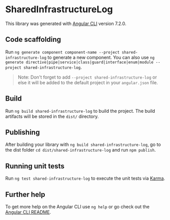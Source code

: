 # SharedInfrastructureLog

This library was generated with [Angular CLI](https://github.com/angular/angular-cli) version 7.2.0.

## Code scaffolding

Run `ng generate component component-name --project shared-infrastructure-log` to generate a new component. You can also use `ng generate directive|pipe|service|class|guard|interface|enum|module --project shared-infrastructure-log`.

> Note: Don't forget to add `--project shared-infrastructure-log` or else it will be added to the default project in your `angular.json` file.

## Build

Run `ng build shared-infrastructure-log` to build the project. The build artifacts will be stored in the `dist/` directory.

## Publishing

After building your library with `ng build shared-infrastructure-log`, go to the dist folder `cd dist/shared-infrastructure-log` and run `npm publish`.

## Running unit tests

Run `ng test shared-infrastructure-log` to execute the unit tests via [Karma](https://karma-runner.github.io).

## Further help

To get more help on the Angular CLI use `ng help` or go check out the [Angular CLI README](https://github.com/angular/angular-cli/blob/master/README.md).
